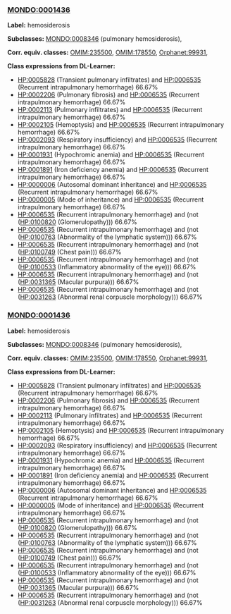 
### [MONDO:0001436](http://purl.obolibrary.org/obo/MONDO_0001436)
**Label:** hemosiderosis

**Subclasses:** [MONDO:0008346](http://purl.obolibrary.org/obo/MONDO_0008346) (pulmonary hemosiderosis), 

**Corr. equiv. classes:** [OMIM:235500](http://purl.obolibrary.org/obo/OMIM_235500), [OMIM:178550](http://purl.obolibrary.org/obo/OMIM_178550), [Orphanet:99931](http://www.orpha.net/ORDO/Orphanet_99931), 

**Class expressions from DL-Learner:**

- [HP:0005828](http://purl.obolibrary.org/obo/HP_0005828) (Transient pulmonary infiltrates) and [HP:0006535](http://purl.obolibrary.org/obo/HP_0006535) (Recurrent intrapulmonary hemorrhage) 66.67%
- [HP:0002206](http://purl.obolibrary.org/obo/HP_0002206) (Pulmonary fibrosis) and [HP:0006535](http://purl.obolibrary.org/obo/HP_0006535) (Recurrent intrapulmonary hemorrhage) 66.67%
- [HP:0002113](http://purl.obolibrary.org/obo/HP_0002113) (Pulmonary infiltrates) and [HP:0006535](http://purl.obolibrary.org/obo/HP_0006535) (Recurrent intrapulmonary hemorrhage) 66.67%
- [HP:0002105](http://purl.obolibrary.org/obo/HP_0002105) (Hemoptysis) and [HP:0006535](http://purl.obolibrary.org/obo/HP_0006535) (Recurrent intrapulmonary hemorrhage) 66.67%
- [HP:0002093](http://purl.obolibrary.org/obo/HP_0002093) (Respiratory insufficiency) and [HP:0006535](http://purl.obolibrary.org/obo/HP_0006535) (Recurrent intrapulmonary hemorrhage) 66.67%
- [HP:0001931](http://purl.obolibrary.org/obo/HP_0001931) (Hypochromic anemia) and [HP:0006535](http://purl.obolibrary.org/obo/HP_0006535) (Recurrent intrapulmonary hemorrhage) 66.67%
- [HP:0001891](http://purl.obolibrary.org/obo/HP_0001891) (Iron deficiency anemia) and [HP:0006535](http://purl.obolibrary.org/obo/HP_0006535) (Recurrent intrapulmonary hemorrhage) 66.67%
- [HP:0000006](http://purl.obolibrary.org/obo/HP_0000006) (Autosomal dominant inheritance) and [HP:0006535](http://purl.obolibrary.org/obo/HP_0006535) (Recurrent intrapulmonary hemorrhage) 66.67%
- [HP:0000005](http://purl.obolibrary.org/obo/HP_0000005) (Mode of inheritance) and [HP:0006535](http://purl.obolibrary.org/obo/HP_0006535) (Recurrent intrapulmonary hemorrhage) 66.67%
- [HP:0006535](http://purl.obolibrary.org/obo/HP_0006535) (Recurrent intrapulmonary hemorrhage) and (not ([HP:0100820](http://purl.obolibrary.org/obo/HP_0100820) (Glomerulopathy))) 66.67%
- [HP:0006535](http://purl.obolibrary.org/obo/HP_0006535) (Recurrent intrapulmonary hemorrhage) and (not ([HP:0100763](http://purl.obolibrary.org/obo/HP_0100763) (Abnormality of the lymphatic system))) 66.67%
- [HP:0006535](http://purl.obolibrary.org/obo/HP_0006535) (Recurrent intrapulmonary hemorrhage) and (not ([HP:0100749](http://purl.obolibrary.org/obo/HP_0100749) (Chest pain))) 66.67%
- [HP:0006535](http://purl.obolibrary.org/obo/HP_0006535) (Recurrent intrapulmonary hemorrhage) and (not ([HP:0100533](http://purl.obolibrary.org/obo/HP_0100533) (Inflammatory abnormality of the eye))) 66.67%
- [HP:0006535](http://purl.obolibrary.org/obo/HP_0006535) (Recurrent intrapulmonary hemorrhage) and (not ([HP:0031365](http://purl.obolibrary.org/obo/HP_0031365) (Macular purpura))) 66.67%
- [HP:0006535](http://purl.obolibrary.org/obo/HP_0006535) (Recurrent intrapulmonary hemorrhage) and (not ([HP:0031263](http://purl.obolibrary.org/obo/HP_0031263) (Abnormal renal corpuscle morphology))) 66.67%



### [MONDO:0001436](http://purl.obolibrary.org/obo/MONDO_0001436)
**Label:** hemosiderosis

**Subclasses:** [MONDO:0008346](http://purl.obolibrary.org/obo/MONDO_0008346) (pulmonary hemosiderosis), 

**Corr. equiv. classes:** [OMIM:235500](http://purl.obolibrary.org/obo/OMIM_235500), [OMIM:178550](http://purl.obolibrary.org/obo/OMIM_178550), [Orphanet:99931](http://www.orpha.net/ORDO/Orphanet_99931), 

**Class expressions from DL-Learner:**

- [HP:0005828](http://purl.obolibrary.org/obo/HP_0005828) (Transient pulmonary infiltrates) and [HP:0006535](http://purl.obolibrary.org/obo/HP_0006535) (Recurrent intrapulmonary hemorrhage) 66.67%
- [HP:0002206](http://purl.obolibrary.org/obo/HP_0002206) (Pulmonary fibrosis) and [HP:0006535](http://purl.obolibrary.org/obo/HP_0006535) (Recurrent intrapulmonary hemorrhage) 66.67%
- [HP:0002113](http://purl.obolibrary.org/obo/HP_0002113) (Pulmonary infiltrates) and [HP:0006535](http://purl.obolibrary.org/obo/HP_0006535) (Recurrent intrapulmonary hemorrhage) 66.67%
- [HP:0002105](http://purl.obolibrary.org/obo/HP_0002105) (Hemoptysis) and [HP:0006535](http://purl.obolibrary.org/obo/HP_0006535) (Recurrent intrapulmonary hemorrhage) 66.67%
- [HP:0002093](http://purl.obolibrary.org/obo/HP_0002093) (Respiratory insufficiency) and [HP:0006535](http://purl.obolibrary.org/obo/HP_0006535) (Recurrent intrapulmonary hemorrhage) 66.67%
- [HP:0001931](http://purl.obolibrary.org/obo/HP_0001931) (Hypochromic anemia) and [HP:0006535](http://purl.obolibrary.org/obo/HP_0006535) (Recurrent intrapulmonary hemorrhage) 66.67%
- [HP:0001891](http://purl.obolibrary.org/obo/HP_0001891) (Iron deficiency anemia) and [HP:0006535](http://purl.obolibrary.org/obo/HP_0006535) (Recurrent intrapulmonary hemorrhage) 66.67%
- [HP:0000006](http://purl.obolibrary.org/obo/HP_0000006) (Autosomal dominant inheritance) and [HP:0006535](http://purl.obolibrary.org/obo/HP_0006535) (Recurrent intrapulmonary hemorrhage) 66.67%
- [HP:0000005](http://purl.obolibrary.org/obo/HP_0000005) (Mode of inheritance) and [HP:0006535](http://purl.obolibrary.org/obo/HP_0006535) (Recurrent intrapulmonary hemorrhage) 66.67%
- [HP:0006535](http://purl.obolibrary.org/obo/HP_0006535) (Recurrent intrapulmonary hemorrhage) and (not ([HP:0100820](http://purl.obolibrary.org/obo/HP_0100820) (Glomerulopathy))) 66.67%
- [HP:0006535](http://purl.obolibrary.org/obo/HP_0006535) (Recurrent intrapulmonary hemorrhage) and (not ([HP:0100763](http://purl.obolibrary.org/obo/HP_0100763) (Abnormality of the lymphatic system))) 66.67%
- [HP:0006535](http://purl.obolibrary.org/obo/HP_0006535) (Recurrent intrapulmonary hemorrhage) and (not ([HP:0100749](http://purl.obolibrary.org/obo/HP_0100749) (Chest pain))) 66.67%
- [HP:0006535](http://purl.obolibrary.org/obo/HP_0006535) (Recurrent intrapulmonary hemorrhage) and (not ([HP:0100533](http://purl.obolibrary.org/obo/HP_0100533) (Inflammatory abnormality of the eye))) 66.67%
- [HP:0006535](http://purl.obolibrary.org/obo/HP_0006535) (Recurrent intrapulmonary hemorrhage) and (not ([HP:0031365](http://purl.obolibrary.org/obo/HP_0031365) (Macular purpura))) 66.67%
- [HP:0006535](http://purl.obolibrary.org/obo/HP_0006535) (Recurrent intrapulmonary hemorrhage) and (not ([HP:0031263](http://purl.obolibrary.org/obo/HP_0031263) (Abnormal renal corpuscle morphology))) 66.67%



